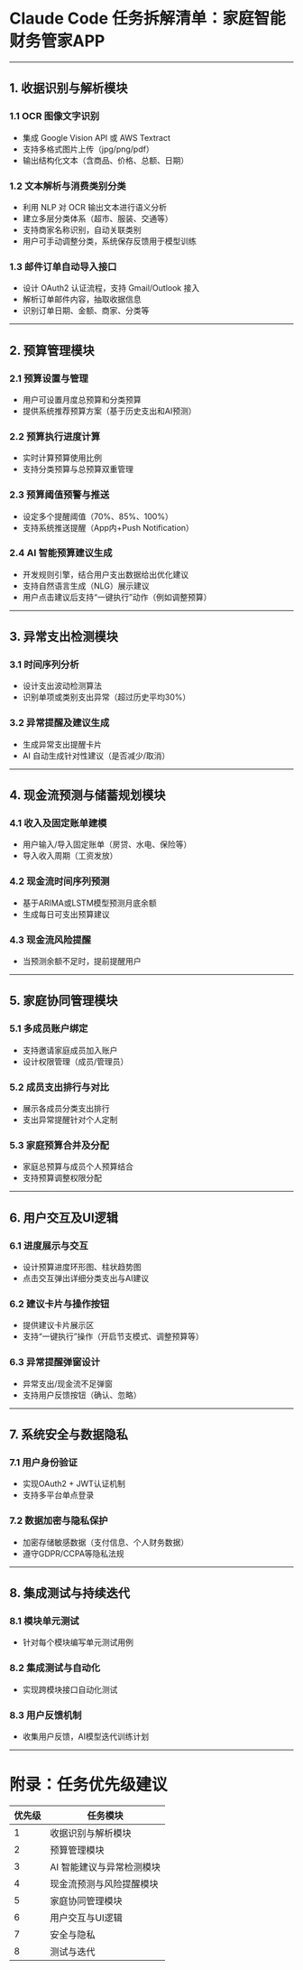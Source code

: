 # Claude Code 任务拆解清单：家庭智能财务管家APP

---

## 1. 收据识别与解析模块

### 1.1 OCR 图像文字识别

- 集成 Google Vision API 或 AWS Textract  
- 支持多格式图片上传（jpg/png/pdf）  
- 输出结构化文本（含商品、价格、总额、日期）

### 1.2 文本解析与消费类别分类

- 利用 NLP 对 OCR 输出文本进行语义分析  
- 建立多层分类体系（超市、服装、交通等）  
- 支持商家名称识别，自动关联类别  
- 用户可手动调整分类，系统保存反馈用于模型训练

### 1.3 邮件订单自动导入接口

- 设计 OAuth2 认证流程，支持 Gmail/Outlook 接入  
- 解析订单邮件内容，抽取收据信息  
- 识别订单日期、金额、商家、分类等

---

## 2. 预算管理模块

### 2.1 预算设置与管理

- 用户可设置月度总预算和分类预算  
- 提供系统推荐预算方案（基于历史支出和AI预测）

### 2.2 预算执行进度计算

- 实时计算预算使用比例  
- 支持分类预算与总预算双重管理

### 2.3 预算阈值预警与推送

- 设定多个提醒阈值（70%、85%、100%）  
- 支持系统推送提醒（App内+Push Notification）

### 2.4 AI 智能预算建议生成

- 开发规则引擎，结合用户支出数据给出优化建议  
- 支持自然语言生成（NLG）展示建议  
- 用户点击建议后支持“一键执行”动作（例如调整预算）

---

## 3. 异常支出检测模块

### 3.1 时间序列分析

- 设计支出波动检测算法  
- 识别单项或类别支出异常（超过历史平均30%）

### 3.2 异常提醒及建议生成

- 生成异常支出提醒卡片  
- AI 自动生成针对性建议（是否减少/取消）

---

## 4. 现金流预测与储蓄规划模块

### 4.1 收入及固定账单建模

- 用户输入/导入固定账单（房贷、水电、保险等）  
- 导入收入周期（工资发放）

### 4.2 现金流时间序列预测

- 基于ARIMA或LSTM模型预测月底余额  
- 生成每日可支出预算建议

### 4.3 现金流风险提醒

- 当预测余额不足时，提前提醒用户

---

## 5. 家庭协同管理模块

### 5.1 多成员账户绑定

- 支持邀请家庭成员加入账户  
- 设计权限管理（成员/管理员）

### 5.2 成员支出排行与对比

- 展示各成员分类支出排行  
- 支出异常提醒针对个人定制

### 5.3 家庭预算合并及分配

- 家庭总预算与成员个人预算结合  
- 支持预算调整权限分配

---

## 6. 用户交互及UI逻辑

### 6.1 进度展示与交互

- 设计预算进度环形图、柱状趋势图  
- 点击交互弹出详细分类支出与AI建议

### 6.2 建议卡片与操作按钮

- 提供建议卡片展示区  
- 支持“一键执行”操作（开启节支模式、调整预算等）

### 6.3 异常提醒弹窗设计

- 异常支出/现金流不足弹窗  
- 支持用户反馈按钮（确认、忽略）

---

## 7. 系统安全与数据隐私

### 7.1 用户身份验证

- 实现OAuth2 + JWT认证机制  
- 支持多平台单点登录

### 7.2 数据加密与隐私保护

- 加密存储敏感数据（支付信息、个人财务数据）  
- 遵守GDPR/CCPA等隐私法规

---

## 8. 集成测试与持续迭代

### 8.1 模块单元测试

- 针对每个模块编写单元测试用例

### 8.2 集成测试与自动化

- 实现跨模块接口自动化测试

### 8.3 用户反馈机制

- 收集用户反馈，AI模型迭代训练计划

---

# 附录：任务优先级建议

| 优先级 | 任务模块                    |
|---------|----------------------------|
| 1       | 收据识别与解析模块           |
| 2       | 预算管理模块                |
| 3       | AI 智能建议与异常检测模块    |
| 4       | 现金流预测与风险提醒模块     |
| 5       | 家庭协同管理模块             |
| 6       | 用户交互与UI逻辑              |
| 7       | 安全与隐私                   |
| 8       | 测试与迭代                  |

